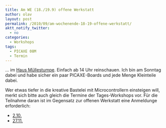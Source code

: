 ```yaml
---
title: Am WE (18./19.9) offene Werkstatt
author: olav
layout: post
permalink: /2010/09/am-wochenende-18-19-offene-werkstatt/
aktt_notify_twitter:
  - no
categories:
  - Workshops
tags:
  - PICAXE 08M
  - Termin
---
```

&#8230; im [Haus Müllestumpe][1]. Einfach ab 14 Uhr reinschauen. Ich bin am Sonntag dabei und habe sicher ein paar PICAXE-Boards und jede Menge Kleinteile dabei.

<!--break-->Wer etwas tiefer in die kreative Bastelei mit Microcontrollern einsteigen will, merkt sich bitte auch gleich die Termine der Tages-Workshops vor. Für die Teilnahme daran ist im Gegensatz zur offenen Werkstatt eine Anmeldunge erforderlich:

  * [2.10.][2]
  * [27.11.][3]

 [1]: http://muellestumpe.de/images/stories/Werkraum_Veranstaltungen.pdf
 [2]: http://upcoming.yahoo.com/event/6606187/NW/Bonn/Haus-Mllestumpe-Kurs-quotElektronik-Objektequot/Haus-Mllestumpe/
 [3]: http://upcoming.yahoo.com/event/6606207/NW/Bonn/Haus-Mllestumpe-Kurs-quotElektronik-Objektequot/Haus-Mllestumpe/